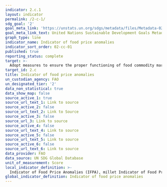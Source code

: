```yaml
---
indicator: 2.c.1
layout: indicator
permalink: /2-c-1/
sdg_goal: '2'
goal_meta_link: 'https://unstats.un.org/sdgs/metadata/files/Metadata-02-0C-01.pdf'
goal_meta_link_text: United Nations Sustainable Development Goals Metadata (pdf 232kB)
graph_type: line
indicator_name: Indicator of food price anomalies
indicator_sort_order: 02-cc-01
published: true
reporting_status: complete
target: >-
  Adopt measures to ensure the proper functioning of food commodity markets and their derivatives and facilitate timely access to market information, including on food reserves, in order to help limit extreme food price volatility
target_id: 2.c
title: Indicator of food price anomalies
un_custodian_agency: FAO
un_designated_tier: '2'
data_non_statistical: true
data_show_map: false
source_active_1: true
source_url_text_1: Link to source
source_active_2: false
source_url_text_2: Link to Source
source_active_3: false
source_url_3: Link to source
source_active_4: false
source_url_text_4: Link to source
source_active_5: false
source_url_text_5: Link to source
source_active_6: false
source_url_text_6: Link to source
data_provider: FAO
data_source: UN SDG Global Database
unit_of_measurement: Score
local_indicator_definition: >-
  Indicator of Food Price Anomalies (IFPA), millet Indicator of Food Price Anomalies (IFPA), wheat
global_indicator_definition: Indicator of food price anomalies
---
```

